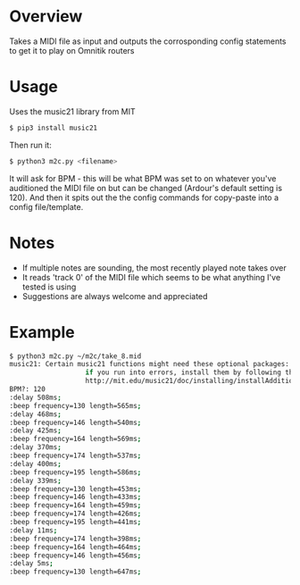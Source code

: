 # Overview
Takes a MIDI file as input and outputs the corrosponding config statements to get it to play on Omnitik routers

# Usage
Uses the music21 library from MIT
```sh
$ pip3 install music21
```
Then run it:
```sh
$ python3 m2c.py <filename>
```

It will ask for BPM - this will be what BPM was set to on whatever you've auditioned the MIDI file on but can be changed (Ardour's default setting is 120). And then it spits out the the config commands for copy-paste into a config file/template.

# Notes
- If multiple notes are sounding, the most recently played note takes over
- It reads 'track 0' of the MIDI file which seems to be what anything I've tested is using
- Suggestions are always welcome and appreciated

# Example
```sh
$ python3 m2c.py ~/m2c/take_8.mid
music21: Certain music21 functions might need these optional packages: matplotlib, numpy, scipy;
                   if you run into errors, install them by following the instructions at
                   http://mit.edu/music21/doc/installing/installAdditional.html
BPM?: 120
:delay 508ms;
:beep frequency=130 length=565ms;
:delay 468ms;
:beep frequency=146 length=540ms;
:delay 425ms;
:beep frequency=164 length=569ms;
:delay 370ms;
:beep frequency=174 length=537ms;
:delay 400ms;
:beep frequency=195 length=586ms;
:delay 339ms;
:beep frequency=130 length=453ms;
:beep frequency=146 length=433ms;
:beep frequency=164 length=459ms;
:beep frequency=174 length=426ms;
:beep frequency=195 length=441ms;
:delay 11ms;
:beep frequency=174 length=398ms;
:beep frequency=164 length=464ms;
:beep frequency=146 length=456ms;
:delay 5ms;
:beep frequency=130 length=647ms;
```
